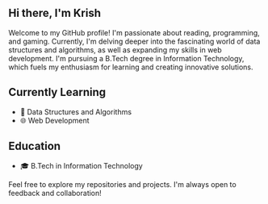 ## Hi there, I'm Krish 

Welcome to my GitHub profile! I'm passionate about reading, programming, and gaming. Currently, I'm delving deeper into the fascinating world of data structures and algorithms, as well as expanding my skills in web development. I'm pursuing a B.Tech degree in Information Technology, which fuels my enthusiasm for learning and creating innovative solutions.

## Currently Learning
- 🧠 Data Structures and Algorithms
- 🌐 Web Development

## Education
- 🎓 B.Tech in Information Technology

Feel free to explore my repositories and projects. I'm always open to feedback and collaboration!

